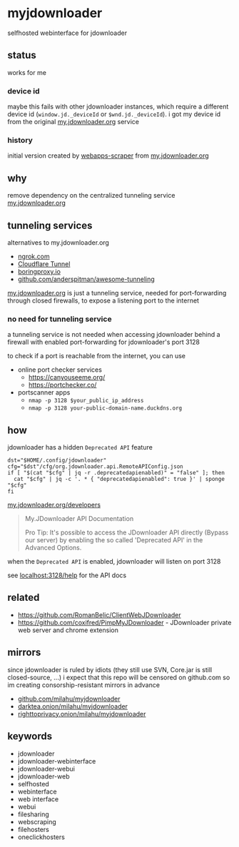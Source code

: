 # myjdownloader

selfhosted webinterface for jdownloader



## status

works for me



### device id

maybe this fails with other jdownloader instances,
which require a different device id (`window.jd._deviceId` or `$wnd.jd._deviceId`).
i got my device id from the original [my.jdownloader.org](https://my.jdownloader.org/) service



### history

initial version created by [webapps-scraper](https://github.com/milahu/webapps-scraper)
from [my.jdownloader.org](https://my.jdownloader.org/)



## why

remove dependency on the centralized tunneling service
[my.jdownloader.org](https://my.jdownloader.org/)



## tunneling services

alternatives to my.jdownloader.org

- [ngrok.com](https://ngrok.com/)
- [Cloudflare Tunnel](https://developers.cloudflare.com/cloudflare-one/connections/connect-networks/)
- [boringproxy.io](https://boringproxy.io/)
- [github.com/anderspitman/awesome-tunneling](https://github.com/anderspitman/awesome-tunneling)

[my.jdownloader.org](https://my.jdownloader.org/)
is just a tunneling service,
needed for port-forwarding through closed firewalls,
to expose a listening port to the internet



### no need for tunneling service

a tunneling service is not needed when accessing jdownloader
behind a firewall with enabled port-forwarding for jdownloader's port 3128

to check if a port is reachable from the internet, you can use

- online port checker services
  - https://canyouseeme.org/
  - https://portchecker.co/
- portscanner apps
  - `nmap -p 3128 $your_public_ip_address`
  - `nmap -p 3128 your-public-domain-name.duckdns.org`



## how

jdownloader has a hidden `Deprecated API` feature

```
dst="$HOME/.config/jdownloader"
cfg="$dst"/cfg/org.jdownloader.api.RemoteAPIConfig.json
if [ "$(cat "$cfg" | jq -r .deprecatedapienabled)" = "false" ]; then
  cat "$cfg" | jq -c '. * { "deprecatedapienabled": true }' | sponge "$cfg"
fi
```

[my.jdownloader.org/developers](https://my.jdownloader.org/developers/)

<blockquote>

My.JDownloader API Documentation

Pro Tip: It's possible to access the JDownloader API directly (Bypass our server)
by enabling the so called 'Deprecated API' in the Advanced Options.

</blockquote>

when the `Deprecated API` is enabled,
jdownloader will listen on port 3128

see [localhost:3128/help](http://localhost:3128/help) for the API docs



## related

- https://github.com/RomanBelic/ClientWebJDownloader
- https://github.com/coxifred/PimpMyJDownloader - JDownloader private web server and chrome extension



## mirrors

since jdownloader is ruled by idiots (they still use SVN, Core.jar is still closed-source, ...)
i expect that this repo will be censored on github.com
so im creating consorship-resistant mirrors in advance

- [github.com/milahu/myjdownloader](https://github.com/milahu/myjdownloader)
- [darktea.onion/milahu/myjdownloader](http://it7otdanqu7ktntxzm427cba6i53w6wlanlh23v5i3siqmos47pzhvyd.onion/milahu/myjdownloader)
- [righttoprivacy.onion/milahu/myjdownloader](http://gg6zxtreajiijztyy5g6bt5o6l3qu32nrg7eulyemlhxwwl6enk6ghad.onion/milahu/myjdownloader)



## keywords

- jdownloader
- jdownloader-webinterface
- jdownloader-webui
- jdownloader-web
- selfhosted
- webinterface
- web interface
- webui
- filesharing
- webscraping
- filehosters
- oneclickhosters
